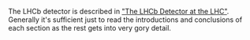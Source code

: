 The LHCb detector is described in ["The LHCb Detector at the LHC"](http://inspirehep.net/record/796248). Generally it's sufficient just to read the introductions and conclusions of each section as the rest gets into very gory detail. 

